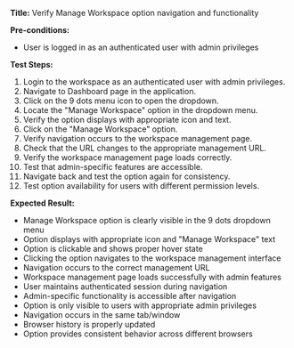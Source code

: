 **Title:** Verify Manage Workspace option navigation and functionality

**Pre-conditions:**
* User is logged in as an authenticated user with admin privileges

**Test Steps:**
1. Login to the workspace as an authenticated user with admin privileges.
2. Navigate to Dashboard page in the application.
3. Click on the 9 dots menu icon to open the dropdown.
4. Locate the "Manage Workspace" option in the dropdown menu.
5. Verify the option displays with appropriate icon and text.
6. Click on the "Manage Workspace" option.
7. Verify navigation occurs to the workspace management page.
8. Check that the URL changes to the appropriate management URL.
9. Verify the workspace management page loads correctly.
10. Test that admin-specific features are accessible.
11. Navigate back and test the option again for consistency.
12. Test option availability for users with different permission levels.

**Expected Result:**
* Manage Workspace option is clearly visible in the 9 dots dropdown menu
* Option displays with appropriate icon and "Manage Workspace" text
* Option is clickable and shows proper hover state
* Clicking the option navigates to the workspace management interface
* Navigation occurs to the correct management URL
* Workspace management page loads successfully with admin features
* User maintains authenticated session during navigation
* Admin-specific functionality is accessible after navigation
* Option is only visible to users with appropriate admin privileges
* Navigation occurs in the same tab/window
* Browser history is properly updated
* Option provides consistent behavior across different browsers